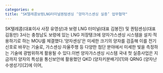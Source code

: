 ```yaml
---
categories: e
title: "SK텔레콤보령LNG터미널퀀텀센싱 ‘양자가스센싱 실증’ 업무협약"
---
```

SK텔레콤(대표이사 사장 유영상)과 보령 LNG 터미널(대표 김봉진) 및 퀀텀센싱(대표 김동만) 3사는 충청남도 보령에 있는 LNG 저장탱크에 양자가스센싱 시스템을 설치·적용하기로 하는 MOU를 체결했다.‘양자센싱’은 미세한 크기의 양자를 검출해 이를 전기신호로 바꾸는 기술로, 가스센싱·자율주행 등 다양한 첨단 분야에서 미세한 빛을 측정하는 기술에 광범위하게 활용될 수 있다.이번 양자가스센싱 시스템 국내 첫 실증사업은 지금까지 양자의 특성을 통신보안에 활용했던 QKD (양자키분배기)[1]와 QRNG (양자난수생성기)[2]에 이어,